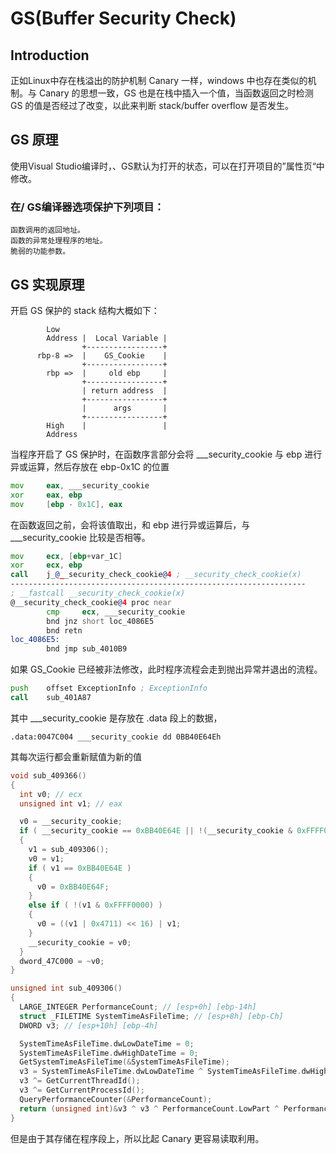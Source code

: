 # GS(Buffer Security Check)
## Introduction
正如Linux中存在栈溢出的防护机制 Canary 一样，windows 中也存在类似的机制。与 Canary 的思想一致，GS 也是在栈中插入一个值，当函数返回之时检测 GS 的值是否经过了改变，以此来判断 stack/buffer overflow 是否发生。

## GS 原理
使用Visual Studio编译时，、GS默认为打开的状态，可以在打开项目的”属性页“中修改。

### 在/ GS编译器选项保护下列项目：
    函数调用的返回地址。
    函数的异常处理程序的地址。
    脆弱的功能参数。

## GS 实现原理
开启 GS 保护的 stack 结构大概如下：
```
        Low
        Address |  Local Variable |
                +-----------------+
      rbp-8 =>  |    GS_Cookie    |
                +-----------------+
        rbp =>  |     old ebp     |
                +-----------------+
                | return address  |
                +-----------------+
                |      args       |
                +-----------------+
        High    |                 | 
        Address
```
当程序开启了 GS 保护时，在函数序言部分会将 ___security_cookie 与 ebp 进行异或运算，然后存放在 ebp-0x1C 的位置
```asm
mov     eax, ___security_cookie
xor     eax, ebp
mov     [ebp - 0x1C], eax
```
在函数返回之前，会将该值取出，和 ebp 进行异或运算后，与 ___security_cookie 比较是否相等。
```asm
mov     ecx, [ebp+var_1C]
xor     ecx, ebp
call    j_@__security_check_cookie@4 ; __security_check_cookie(x)
------------------------------------------------------------------
; __fastcall __security_check_cookie(x)
@__security_check_cookie@4 proc near
        cmp     ecx, ___security_cookie
        bnd jnz short loc_4086E5
        bnd retn
loc_4086E5:
        bnd jmp sub_4010B9
```
如果 GS_Cookie 已经被非法修改，此时程序流程会走到抛出异常并退出的流程。
```asm
push    offset ExceptionInfo ; ExceptionInfo
call    sub_401A87
```
其中 ___security_cookie 是存放在 .data 段上的数据，
```
.data:0047C004 ___security_cookie dd 0BB40E64Eh
```
其每次运行都会重新赋值为新的值
```C
void sub_409366()
{
  int v0; // ecx
  unsigned int v1; // eax

  v0 = __security_cookie;
  if ( __security_cookie == 0xBB40E64E || !(__security_cookie & 0xFFFF0000) )
  {
    v1 = sub_409306();
    v0 = v1;
    if ( v1 == 0xBB40E64E )
    {
      v0 = 0xBB40E64F;
    }
    else if ( !(v1 & 0xFFFF0000) )
    {
      v0 = ((v1 | 0x4711) << 16) | v1;
    }
    __security_cookie = v0;
  }
  dword_47C000 = ~v0;
}

unsigned int sub_409306()
{
  LARGE_INTEGER PerformanceCount; // [esp+0h] [ebp-14h]
  struct _FILETIME SystemTimeAsFileTime; // [esp+8h] [ebp-Ch]
  DWORD v3; // [esp+10h] [ebp-4h]

  SystemTimeAsFileTime.dwLowDateTime = 0;
  SystemTimeAsFileTime.dwHighDateTime = 0;
  GetSystemTimeAsFileTime(&SystemTimeAsFileTime);
  v3 = SystemTimeAsFileTime.dwLowDateTime ^ SystemTimeAsFileTime.dwHighDateTime;
  v3 ^= GetCurrentThreadId();
  v3 ^= GetCurrentProcessId();
  QueryPerformanceCounter(&PerformanceCount);
  return (unsigned int)&v3 ^ v3 ^ PerformanceCount.LowPart ^ PerformanceCount.HighPart;
}
```
但是由于其存储在程序段上，所以比起 Canary 更容易读取利用。
